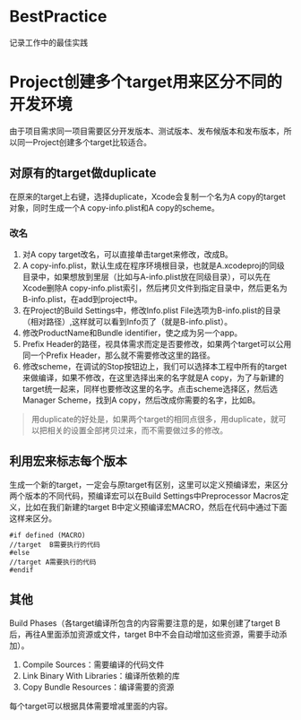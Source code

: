 # BestPractice
记录工作中的最佳实践

# Project创建多个target用来区分不同的开发环境

由于项目需求同一项目需要区分开发版本、测试版本、发布候版本和发布版本，所以同一Project创建多个target比较适合。

## 对原有的target做duplicate

在原来的target上右键，选择duplicate，Xcode会复制一个名为A copy的target对象，同时生成一个A copy-info.plist和A copy的scheme。

### 改名

1. 对A copy target改名，可以直接单击target来修改，改成B。
2. A copy-info.plist，默认生成在程序环境根目录，也就是A.xcodeproj的同级目录中，如果想放到里层（比如与A-info.plist放在同级目录），可以先在Xcode删除A copy-info.plist索引，然后拷贝文件到指定目录中，然后更名为B-info.plist，在add到project中。
3. 在Project的Build Settings中，修改Info.plist File选项为B-info.plist的目录（相对路径）,这样就可以看到Info页了（就是B-info.plist）。
4. 修改ProductName和Bundle identifier，使之成为另一个app。
5. Prefix Header的路径，视具体需求而定是否要修改，如果两个target可以公用同一个Prefix Header，那么就不需要修改这里的路径。
6. 修改scheme，在调试的Stop按钮边上，我们可以选择本工程中所有的target来做编译，如果不修改，在这里选择出来的名字就是A copy，为了与新建的target统一起来，同样也要修改这里的名字。点击scheme选择区，然后选Manager Scheme，找到A copy，然后改成你需要的名字，比如B。

> 用duplicate的好处是，如果两个target的相同点很多，用duplicate，就可以把相关的设置全部拷贝过来，而不需要做过多的修改。

## 利用宏来标志每个版本

生成一个新的target，一定会与原target有区别，这里可以定义预编译宏，来区分两个版本的不同代码，预编译宏可以在Build Settings中Preprocessor Macros定义，比如在我们新建的target B中定义预编译宏MACRO，然后在代码中通过下面这样来区分。

```
#if defined (MACRO)
//target  B需要执行的代码
#else
//target A需要执行的代码
#endif
```

## 其他

Build Phases（各target编译所包含的内容需要注意的是，如果创建了target B后，再往A里面添加资源或文件，target B中不会自动增加这些资源，需要手动添加）。

1. Compile Sources：需要编译的代码文件
2. Link Binary With Libraries：编译所依赖的库
3. Copy Bundle Resources：编译需要的资源

每个target可以根据具体需要增减里面的内容。
